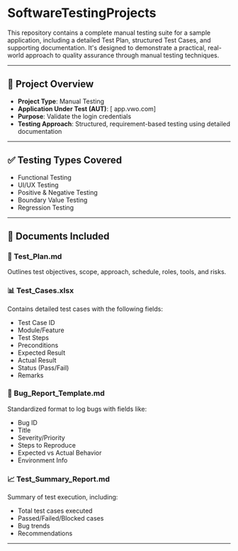 # SoftwareTestingProjects
This repository contains a complete manual testing suite for a sample application, including a detailed Test Plan, structured Test Cases, and supporting documentation. It's designed to demonstrate a practical, real-world approach to quality assurance through manual testing techniques.

---

## 📌 Project Overview

- **Project Type**: Manual Testing
- **Application Under Test (AUT)**: [ ﻿app.vwo.com]
- **Purpose**: Validate the login credentials
- **Testing Approach**: Structured, requirement-based testing using detailed documentation

---

## ✅ Testing Types Covered

- Functional Testing  
- UI/UX Testing  
- Positive & Negative Testing  
- Boundary Value Testing  
- Regression Testing  

---

## 📄 Documents Included

### 📝 Test_Plan.md
Outlines test objectives, scope, approach, schedule, roles, tools, and risks.

### 📊 Test_Cases.xlsx
Contains detailed test cases with the following fields:
- Test Case ID  
- Module/Feature  
- Test Steps  
- Preconditions  
- Expected Result  
- Actual Result  
- Status (Pass/Fail)  
- Remarks  

### 🐞 Bug_Report_Template.md
Standardized format to log bugs with fields like:
- Bug ID  
- Title  
- Severity/Priority  
- Steps to Reproduce  
- Expected vs Actual Behavior  
- Environment Info  

### 📈 Test_Summary_Report.md
Summary of test execution, including:
- Total test cases executed  
- Passed/Failed/Blocked cases  
- Bug trends  
- Recommendations  

---
